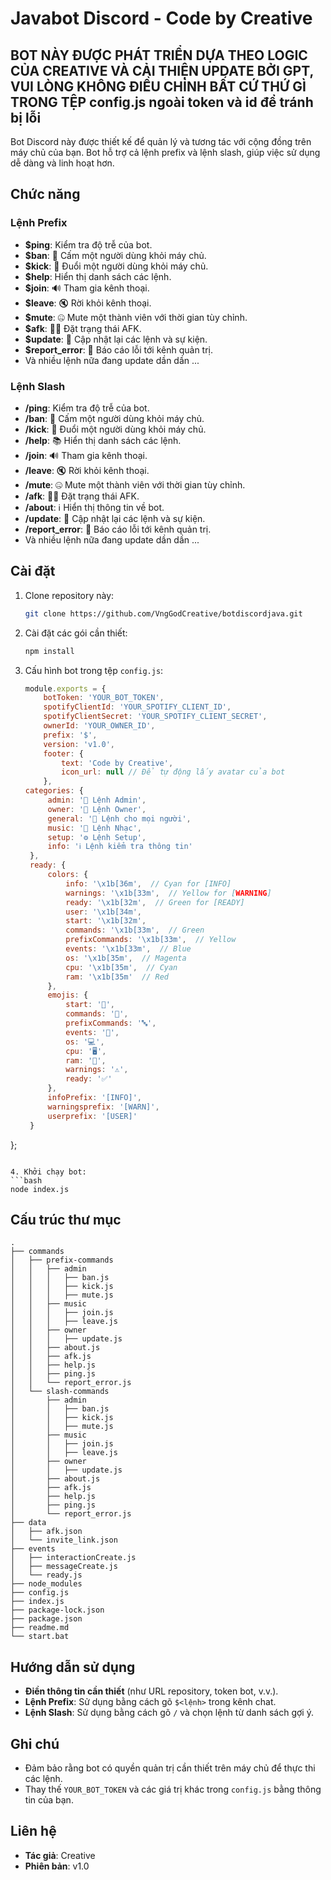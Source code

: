 # Javabot Discord - Code by Creative

## BOT NÀY ĐƯỢC PHÁT TRIỂN DỰA THEO LOGIC CỦA CREATIVE VÀ CẢI THIỆN UPDATE BỞI GPT, VUI LÒNG KHÔNG ĐIỀU CHỈNH BẤT CỨ THỨ GÌ TRONG TỆP config.js ngoài token và id để tránh bị lỗi

Bot Discord này được thiết kế để quản lý và tương tác với cộng đồng trên máy chủ của bạn. Bot hỗ trợ cả lệnh prefix và lệnh slash, giúp việc sử dụng dễ dàng và linh hoạt hơn.

## Chức năng

### Lệnh Prefix

- **$ping**: Kiểm tra độ trễ của bot.
- **$ban**: 🚫 Cấm một người dùng khỏi máy chủ.
- **$kick**: 👢 Đuổi một người dùng khỏi máy chủ.
- **$help**: Hiển thị danh sách các lệnh.
- **$join**: 🔊 Tham gia kênh thoại.
- **$leave**: 🔇 Rời khỏi kênh thoại.
- **$mute**: 🤐 Mute một thành viên với thời gian tùy chỉnh.
- **$afk**: 🚶‍♂️ Đặt trạng thái AFK.
- **$update**: 🔄 Cập nhật lại các lệnh và sự kiện.
- **$report_error**: 🐞 Báo cáo lỗi tới kênh quản trị.
- Và nhiều lệnh nữa đang update dần dần ...

### Lệnh Slash

- **/ping**: Kiểm tra độ trễ của bot.
- **/ban**: 🚫 Cấm một người dùng khỏi máy chủ.
- **/kick**: 👢 Đuổi một người dùng khỏi máy chủ.
- **/help**: 📚 Hiển thị danh sách các lệnh.
- **/join**: 🔊 Tham gia kênh thoại.
- **/leave**: 🔇 Rời khỏi kênh thoại.
- **/mute**: 🤐 Mute một thành viên với thời gian tùy chỉnh.
- **/afk**: 🚶‍♂️ Đặt trạng thái AFK.
- **/about**: ℹ️ Hiển thị thông tin về bot.
- **/update**: 🔄 Cập nhật lại các lệnh và sự kiện.
- **/report_error**: 🐞 Báo cáo lỗi tới kênh quản trị.
- Và nhiều lệnh nữa đang update dần dần ...

## Cài đặt

1. Clone repository này:
   ```bash
   git clone https://github.com/VngGodCreative/botdiscordjava.git
   ```

2. Cài đặt các gói cần thiết:
   ```bash
   npm install
   ```

3. Cấu hình bot trong tệp `config.js`:
   ```javascript
   module.exports = {
       botToken: 'YOUR_BOT_TOKEN',
       spotifyClientId: 'YOUR_SPOTIFY_CLIENT_ID',
       spotifyClientSecret: 'YOUR_SPOTIFY_CLIENT_SECRET',
       ownerId: 'YOUR_OWNER_ID',
       prefix: '$',
       version: 'v1.0',
       footer: {
           text: 'Code by Creative',
           icon_url: null // Để tự động lấy avatar của bot
       },
   categories: {
        admin: '🔧 Lệnh Admin',
        owner: '👑 Lệnh Owner',
        general: '👥 Lệnh cho mọi người',
        music: '🎵 Lệnh Nhạc',
        setup: '⚙️ Lệnh Setup',
        info: 'ℹ️ Lệnh kiểm tra thông tin'
    },
    ready: {
        colors: {
            info: '\x1b[36m',  // Cyan for [INFO]
            warnings: '\x1b[33m',  // Yellow for [WARNING]
            ready: '\x1b[32m',  // Green for [READY]
            user: '\x1b[34m',
            start: '\x1b[32m',
            commands: '\x1b[33m',  // Green
            prefixCommands: '\x1b[33m',  // Yellow
            events: '\x1b[33m',  // Blue
            os: '\x1b[35m',  // Magenta
            cpu: '\x1b[35m',  // Cyan
            ram: '\x1b[35m'  // Red
        },
        emojis: {
            start: '🚀',
            commands: '📜',
            prefixCommands: '🔤',
            events: '🔔',
            os: '💻',
            cpu: '🖥️',
            ram: '💾',
            warnings: '⚠️',
            ready: '✅'
        },
        infoPrefix: '[INFO]',
        warningsprefix: '[WARN]',
        userprefix: '[USER]'
    }
  };
   ```

4. Khởi chạy bot:
   ```bash
   node index.js
   ```

## Cấu trúc thư mục

```project
.
├── commands
│   ├── prefix-commands
│   │   ├── admin
│   │   │   ├── ban.js
│   │   │   ├── kick.js
│   │   │   ├── mute.js
│   │   ├── music
│   │   │   ├── join.js
│   │   │   ├── leave.js
│   │   ├── owner
│   │   │   ├── update.js
│   │   ├── about.js
│   │   ├── afk.js
│   │   ├── help.js
│   │   ├── ping.js
│   │   └── report_error.js
│   └── slash-commands
│       ├── admin
│       │   ├── ban.js
│       │   ├── kick.js
│       │   ├── mute.js
│       ├── music
│       │   ├── join.js
│       │   ├── leave.js
│       ├── owner
│       │   ├── update.js
│       ├── about.js
│       ├── afk.js
│       ├── help.js
│       ├── ping.js
│       └── report_error.js
├── data
│   ├── afk.json
│   └── invite_link.json
├── events
│   ├── interactionCreate.js
│   ├── messageCreate.js
│   └── ready.js
├── node_modules
├── config.js
├── index.js
├── package-lock.json
├── package.json
├── readme.md
└── start.bat
```

## Hướng dẫn sử dụng
- **Điền thông tin cần thiết** (như URL repository, token bot, v.v.).
- **Lệnh Prefix**: Sử dụng bằng cách gõ `$<lệnh>` trong kênh chat.
- **Lệnh Slash**: Sử dụng bằng cách gõ `/` và chọn lệnh từ danh sách gợi ý.

## Ghi chú

- Đảm bảo rằng bot có quyền quản trị cần thiết trên máy chủ để thực thi các lệnh.
- Thay thế `YOUR_BOT_TOKEN` và các giá trị khác trong `config.js` bằng thông tin của bạn.

## Liên hệ

- **Tác giả**: Creative
- **Phiên bản**: v1.0
